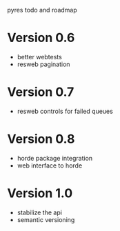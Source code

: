pyres todo and roadmap

Version 0.6
===========
* better webtests
* resweb pagination

Version 0.7
===========
* resweb controls for failed queues

Version 0.8
===========
* horde package integration
* web interface to horde

Version 1.0
===========
* stabilize the api
* semantic versioning